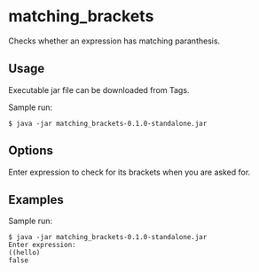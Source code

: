 # matching_brackets

Checks whether an expression has matching paranthesis.

## Usage

Executable jar file can be downloaded from Tags.

Sample run:

    $ java -jar matching_brackets-0.1.0-standalone.jar

## Options

Enter expression to check for its brackets when you are asked for.

## Examples

Sample run:

    $ java -jar matching_brackets-0.1.0-standalone.jar
    Enter expression:
    ((hello)
    false